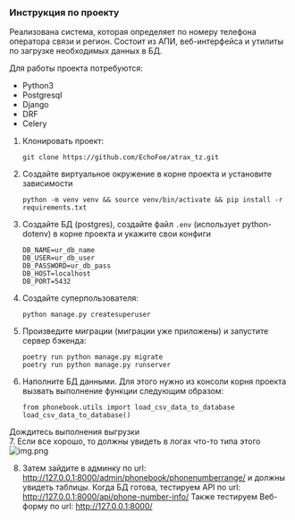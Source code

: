### Инструкция по проекту

Реализована система, которая определяет по номеру телефона оператора связи и регион. Состоит из АПИ, веб-интерфейса 
и утилиты по загрузке необходимых данных в БД.

Для работы проекта потребуются:

- Python3
- Postgresql
- Django
- DRF
- Celery

1. Клонировать проект:
   ```
   git clone https://github.com/EchoFoe/atrax_tz.git
   ```

2. Создайте виртуальное окружение в корне проекта и установите зависимости
   ```
   python -m venv venv && source venv/bin/activate && pip install -r requirements.txt
   ```
3. Создайте БД (postgres), создайте файл `.env` (использует python-dotenv) в корне проекта и укажите свои конфиги
    ```
   DB_NAME=ur_db_name
   DB_USER=ur_db_user
   DB_PASSWORD=ur_db_pass
   DB_HOST=localhost
   DB_PORT=5432
   ```
4. Создайте суперпользователя:
   ```
   python manage.py createsuperuser 
   ```
5. Произведите миграции (миграции уже приложены) и запустите сервер бэкенда:
    ```
    poetry run python manage.py migrate
    poetry run python manage.py runserver 
    ```
6. Наполните БД данными. Для этого нужно из консоли корня проекта вызвать выполнение функции следующим образом:
    ```
    from phonebook.utils import load_csv_data_to_database
    load_csv_data_to_database() 
    ```
Дождитесь выполнения выгрузки   
7. Если все хорошо, то должны увидеть в логах что-то типа этого
![img.png](img.png)

8. Затем зайдите в админку по url: http://127.0.0.1:8000/admin/phonebook/phonenumberrange/ и должны увидеть таблицы. 
Когда БД готова, тестируем API по url: http://127.0.0.1:8000/api/phone-number-info/
Также тестируем Веб-форму по url: http://127.0.0.1:8000/